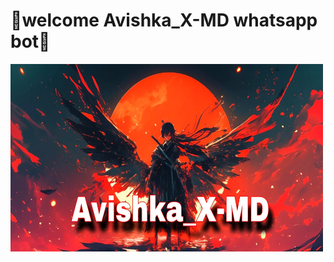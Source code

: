 # 🔰welcome Avishka_X-MD whatsapp bot🔰



<img src="https://github.com/Avishka-web/5/blob/5a31450e7e176d039f7ade189cb4c80a5c818c21/AK.jpg" height="300" width="500">
